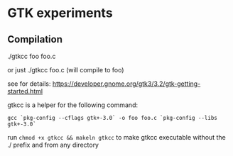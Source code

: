 GTK experiments
===

Compilation
---

./gtkcc foo foo.c 

or just ./gtkcc foo.c (will compile to foo)

see for details: https://developer.gnome.org/gtk3/3.2/gtk-getting-started.html

gtkcc is a helper for the following command: 

	gcc `pkg-config --cflags gtk+-3.0` -o foo foo.c `pkg-config --libs gtk+-3.0`

run `chmod +x gtkcc && makeln gtkcc` to make gtkcc executable without the ./ prefix and from any directory
